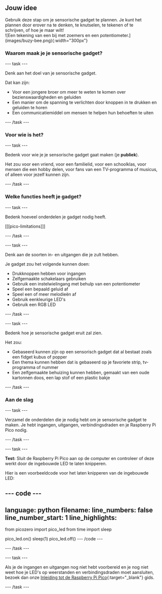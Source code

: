 ## Jouw idee

<div style="display: flex; flex-wrap: wrap">
<div style="flex-basis: 200px; flex-grow: 1; margin-right: 15px;">
Gebruik deze stap om je sensorische gadget te plannen. Je kunt het plannen door erover na te denken, te knutselen, te tekenen of te schrijven, of hoe je maar wilt!  
</div>
<div>
![Een tekening van een bij met zoemers en een potentiometer.](images/buzy-bee.png){:width="300px"}
</div>
</div>

### Waarom maak je je sensorische gadget?

--- task ---

Denk aan het doel van je sensorische gadget.

Dat kan zijn:
+ Voor een jongere broer om meer te weten te komen over bezienswaardigheden en geluiden
+ Een manier om de spanning te verlichten door knoppen in te drukken en geluiden te horen
+ Een communicatiemiddel om mensen te helpen hun behoeften te uiten

--- /task ---

### Voor wie is het?

--- task ---

Bedenk voor wie je je sensorische gadget gaat maken (je **publiek**).

Het zou voor een vriend, voor een familielid, voor een schoolklas, voor mensen die een hobby delen, voor fans van een TV-programma of musicus, of alleen voor jezelf kunnen zijn.

--- /task ---

### Welke functies heeft je gadget?

--- task ---

Bedenk hoeveel onderdelen je gadget nodig heeft.

[[[pico-limitations]]]

--- /task ---

--- task ---

Denk aan de soorten in- en uitgangen die je zult hebben.

Je gadget zou het volgende kunnen doen:
+ Drukknoppen hebben voor ingangen
+ Zelfgemaakte schakelaars gebruiken
+ Gebruik een instelwielingang met behulp van een potentiometer
+ Speel een bepaald geluid af
+ Speel een of meer melodieën af
+ Gebruik eenkleurige LED's
+ Gebruik een RGB LED

--- /task ---

--- task ---

Bedenk hoe je sensorische gadget eruit zal zien.

Het zou:

+ Gebaseerd kunnen zijn op een sensorisch gadget dat al bestaat zoals een fidget kubus of popper
+ Een thema kunnen hebben dat is gebaseerd op je favoriete strip, tv-programma of nummer
+ Een zelfgemaakte behuizing kunnen hebben, gemaakt van een oude kartonnen doos, een lap stof of een plastic bakje

--- /task ---

### Aan de slag

--- task ---

Verzamel de onderdelen die je nodig hebt om je sensorische gadget te maken. Je hebt ingangen, uitgangen, verbindingsdraden en je Raspberry Pi Pico nodig.

--- /task ---

--- task ---

**Test:** Sluit de Raspberry Pi Pico aan op de computer en controleer of deze werkt door de ingebouwde LED te laten knipperen.

Hier is een voorbeeldcode voor het laten knipperen van de ingebouwde LED:

--- code ---
---
language: python
filename: 
line_numbers: false
line_number_start: 1
line_highlights: 
---
from picozero import pico_led
from time import sleep

pico_led.on()
sleep(1)
pico_led.off()
--- /code ---

--- /task ---

--- task ---

Als je de ingangen en uitgangen nog niet hebt voorbereid en je nog niet weet hoe je LED's op weerstanden en verbindingsdraden moet aansluiten, bezoek dan onze [Inleiding tot de Raspberry Pi Pico](https://projects.raspberrypi.org/nl-NL/projects/introduction-to-the-pico){:target="_blank"} gids.

--- /task ---


